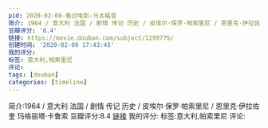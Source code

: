 ```yaml
---
pid: 2020-02-08-看过电影-马太福音
简介: 1964 / 意大利 法国 / 剧情 传记 历史 / 皮埃尔·保罗·帕索里尼 / 恩里克·伊拉佐奎 玛格丽塔·卡鲁索
豆瓣评分: '8.4'
链接: https://movie.douban.com/subject/1299775/
创建时间: '2020-02-08 17:43:45'
我的评分:
标签: 意大利,帕索里尼
评论:
tags: [douban]
categories: [timeline]
---
```

简介:1964 / 意大利 法国 / 剧情 传记 历史 / 皮埃尔·保罗·帕索里尼 / 恩里克·伊拉佐奎 玛格丽塔·卡鲁索
豆瓣评分:8.4
[链接](https://movie.douban.com/subject/1299775/)
我的评分:
标签:意大利,帕索里尼
评论:
